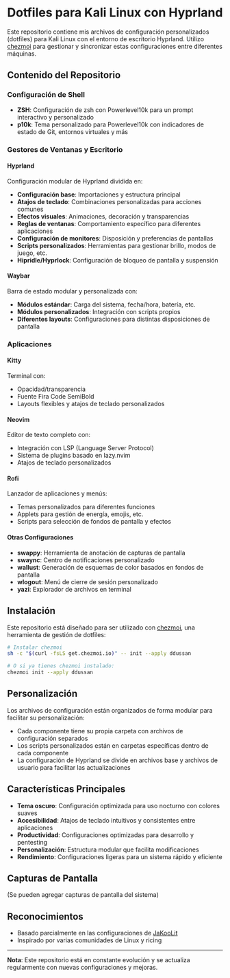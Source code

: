 # Dotfiles para Kali Linux con Hyprland

Este repositorio contiene mis archivos de configuración personalizados (dotfiles) para Kali Linux con el entorno de escritorio Hyprland. Utilizo [chezmoi](https://www.chezmoi.io/) para gestionar y sincronizar estas configuraciones entre diferentes máquinas.

## Contenido del Repositorio

### Configuración de Shell

- **ZSH**: Configuración de zsh con Powerlevel10k para un prompt interactivo y personalizado
- **p10k**: Tema personalizado para Powerlevel10k con indicadores de estado de Git, entornos virtuales y más

### Gestores de Ventanas y Escritorio

#### Hyprland

Configuración modular de Hyprland dividida en:

- **Configuración base**: Importaciones y estructura principal
- **Atajos de teclado**: Combinaciones personalizadas para acciones comunes
- **Efectos visuales**: Animaciones, decoración y transparencias
- **Reglas de ventanas**: Comportamiento específico para diferentes aplicaciones
- **Configuración de monitores**: Disposición y preferencias de pantallas
- **Scripts personalizados**: Herramientas para gestionar brillo, modos de juego, etc.
- **Hipridle/Hyprlock**: Configuración de bloqueo de pantalla y suspensión

#### Waybar

Barra de estado modular y personalizada con:

- **Módulos estándar**: Carga del sistema, fecha/hora, batería, etc.
- **Módulos personalizados**: Integración con scripts propios
- **Diferentes layouts**: Configuraciones para distintas disposiciones de pantalla

### Aplicaciones

#### Kitty

Terminal con:

- Opacidad/transparencia
- Fuente Fira Code SemiBold
- Layouts flexibles y atajos de teclado personalizados

#### Neovim

Editor de texto completo con:

- Integración con LSP (Language Server Protocol)
- Sistema de plugins basado en lazy.nvim
- Atajos de teclado personalizados

#### Rofi

Lanzador de aplicaciones y menús:

- Temas personalizados para diferentes funciones
- Applets para gestión de energía, emojis, etc.
- Scripts para selección de fondos de pantalla y efectos

#### Otras Configuraciones

- **swappy**: Herramienta de anotación de capturas de pantalla
- **swaync**: Centro de notificaciones personalizado
- **wallust**: Generación de esquemas de color basados en fondos de pantalla
- **wlogout**: Menú de cierre de sesión personalizado
- **yazi**: Explorador de archivos en terminal

## Instalación

Este repositorio está diseñado para ser utilizado con [chezmoi](https://www.chezmoi.io/), una herramienta de gestión de dotfiles:

```bash
# Instalar chezmoi
sh -c "$(curl -fsLS get.chezmoi.io)" -- init --apply ddussan

# O si ya tienes chezmoi instalado:
chezmoi init --apply ddussan
```

## Personalización

Los archivos de configuración están organizados de forma modular para facilitar su personalización:

- Cada componente tiene su propia carpeta con archivos de configuración separados
- Los scripts personalizados están en carpetas específicas dentro de cada componente
- La configuración de Hyprland se divide en archivos base y archivos de usuario para facilitar las actualizaciones

## Características Principales

- **Tema oscuro**: Configuración optimizada para uso nocturno con colores suaves
- **Accesibilidad**: Atajos de teclado intuitivos y consistentes entre aplicaciones
- **Productividad**: Configuraciones optimizadas para desarrollo y pentesting
- **Personalización**: Estructura modular que facilita modificaciones
- **Rendimiento**: Configuraciones ligeras para un sistema rápido y eficiente

## Capturas de Pantalla

(Se pueden agregar capturas de pantalla del sistema)

## Reconocimientos

- Basado parcialmente en las configuraciones de [JaKooLit](https://github.com/JaKooLit)
- Inspirado por varias comunidades de Linux y ricing

---

**Nota**: Este repositorio está en constante evolución y se actualiza regularmente con nuevas configuraciones y mejoras.
